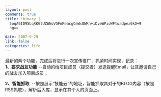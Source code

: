 ```yaml
--- 
layout: post
comments: true
title: !binary |
  5oqA6IO95LqRKGlUZWNoVGFnKeacgOaWsOWKn+iDveWPiuWFtuadpea6kO+9
  ng==

date: 2007-9-29
link: false
categories: life
---
```

<p>最新的两个功能，完成后将进行一次宣传推广，抓紧时间实现，记录：<br />
<strong> 1、要求战友功能</strong> --自动的给项目成员（提交者）发送提醒Email，让其邀请自己的战友加入项目成员；</p>
<p><strong>2、智能抓取&nbsp;</strong> --按照展示&ldquo;技能云&rdquo;的地址，智能抓取其对于的BLOG内容（按照RSS抓取），解析后入库，显示在其个人的页面上。</p>
